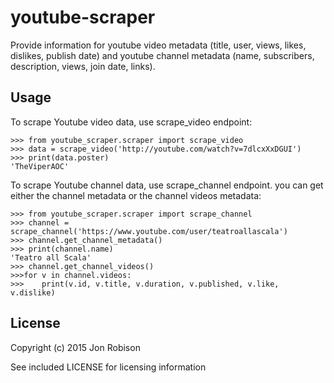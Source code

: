youtube-scraper
===============

Provide information for youtube video metadata (title, user, views, likes, dislikes, publish date) and youtube channel metadata (name, subscribers, description, views, join date, links).

Usage
-----

To scrape Youtube video data, use scrape_video endpoint:

    >>> from youtube_scraper.scraper import scrape_video
    >>> data = scrape_video('http://youtube.com/watch?v=7dlcxXxDGUI')
    >>> print(data.poster)
    'TheViperAOC'

To scrape Youtube channel data, use scrape_channel endpoint. you can get either the channel metadata or the channel videos metadata:

    >>> from youtube_scraper.scraper import scrape_channel
    >>> channel = scrape_channel('https://www.youtube.com/user/teatroallascala')
    >>> channel.get_channel_metadata()
    >>> print(channel.name)
    'Teatro all Scala'
    >>> channel.get_channel_videos()
    >>>for v in channel.videos:
    >>>    print(v.id, v.title, v.duration, v.published, v.like, v.dislike)

License
-------

Copyright (c) 2015 Jon Robison

See included LICENSE for licensing information
